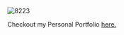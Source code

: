 ![8223](https://user-images.githubusercontent.com/26555944/152850887-a7cc4a94-13bc-4fea-a220-3872d204a2ff.gif)

Checkout my Personal Portfolio [here.](https://ganeshbudhathoki.github.io/)

<!--
**budaG/budaG** is a ✨ _special_ ✨ repository because its `README.md` (this file) appears on your GitHub profile.

Here are some ideas to get you started:

- 🔭 I’m currently working on ...
- 🌱 I’m currently learning ...![Uploading 8223.gif…]()

- 👯 I’m looking to collaborate on ...
- 🤔 I’m looking for help with ...
- 💬 Ask me about ...
- 📫 How to reach me: ...
- 😄 Pronouns: ...
- ⚡ Fun fact: ...
-->
